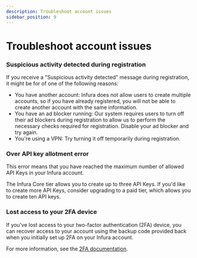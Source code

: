 ```yaml
---
description: Troubleshoot account issues
sidebar_position: 9
---
```


# Troubleshoot account issues

### Suspicious activity detected during registration

If you receive a "Suspicious activity detected" message during registration, it might be for of one of the following
reasons:

* You have another account: Infura does not allow users to create multiple accounts, so if
    you have already registered, you will not be able to create another account with the same information.
* You have an ad blocker running: Our system requires users to turn off their ad blockers during registration
    to allow us to perform the necessary checks required for registration. Disable your ad blocker and try again.
* You're using a VPN: Try turning it off temporarily during registration.

### Over API key allotment error

This error means that you have reached the maximum number of allowed API Keys in your Infura account.

The Infura Core tier allows you to create up to three API Keys. If you'd like to create more API Keys, consider upgrading to
a paid tier, which allows you to create ten API keys.

### Lost access to your 2FA device

If you've lost access to your two-factor authentication (2FA) device, you can recover access to your account using the backup
code provided back when you initially set up 2FA on your Infura account.

For more information, see the [2FA documentation](https://docs.infura.io/dashboard/two-factor-authentication#enable-2fa-on-your-account).